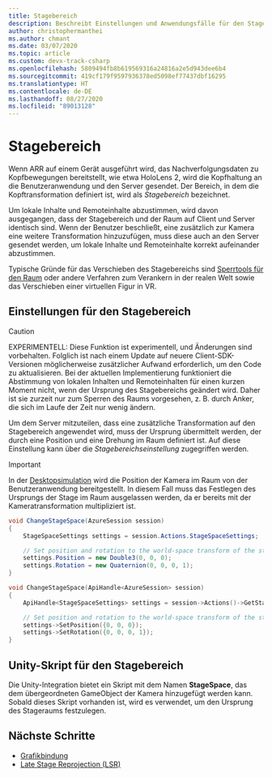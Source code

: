```yaml
---
title: Stagebereich
description: Beschreibt Einstellungen und Anwendungsfälle für den Stagebereich.
author: christophermanthei
ms.author: chmant
ms.date: 03/07/2020
ms.topic: article
ms.custom: devx-track-csharp
ms.openlocfilehash: 5809494fb8b619569316a24816a2e5d943dee6b4
ms.sourcegitcommit: 419cf179f9597936378ed5098ef77437dbf16295
ms.translationtype: HT
ms.contentlocale: de-DE
ms.lasthandoff: 08/27/2020
ms.locfileid: "89013128"
---
```

# <a name="stage-space"></a>Stagebereich

Wenn ARR auf einem Gerät ausgeführt wird, das Nachverfolgungsdaten zu Kopfbewegungen bereitstellt, wie etwa HoloLens 2, wird die Kopfhaltung an die Benutzeranwendung und den Server gesendet. Der Bereich, in dem die Kopftransformation definiert ist, wird als *Stagebereich* bezeichnet.

Um lokale Inhalte und Remoteinhalte abzustimmen, wird davon ausgegangen, dass der Stagebereich und der Raum auf Client und Server identisch sind. Wenn der Benutzer beschließt, eine zusätzlich zur Kamera eine weitere Transformation hinzuzufügen, muss diese auch an den Server gesendet werden, um lokale Inhalte und Remoteinhalte korrekt aufeinander abzustimmen.

Typische Gründe für das Verschieben des Stagebereichs sind [Sperrtools für den Raum](https://microsoft.github.io/MixedReality-WorldLockingTools-Unity/README.html) oder andere Verfahren zum Verankern in der realen Welt sowie das Verschieben einer virtuellen Figur in VR.

## <a name="stage-space-settings"></a>Einstellungen für den Stagebereich

> [!CAUTION]
> EXPERIMENTELL: Diese Funktion ist experimentell, und Änderungen sind vorbehalten. Folglich ist nach einem Update auf neuere Client-SDK-Versionen möglicherweise zusätzlicher Aufwand erforderlich, um den Code zu aktualisieren. Bei der aktuellen Implementierung funktioniert die Abstimmung von lokalen Inhalten und Remoteinhalten für einen kurzen Moment nicht, wenn der Ursprung des Stagebereichs geändert wird.
Daher ist sie zurzeit nur zum Sperren des Raums vorgesehen, z. B. durch Anker, die sich im Laufe der Zeit nur wenig ändern.

Um dem Server mitzuteilen, dass eine zusätzliche Transformation auf den Stagebereich angewendet wird, muss der Ursprung übermittelt werden, der durch eine Position und eine Drehung im Raum definiert ist. Auf diese Einstellung kann über die *Stagebereichseinstellung* zugegriffen werden.

> [!IMPORTANT]
> In der [Desktopsimulation](../../concepts/graphics-bindings.md) wird die Position der Kamera im Raum von der Benutzeranwendung bereitgestellt. In diesem Fall muss das Festlegen des Ursprungs der Stage im Raum ausgelassen werden, da er bereits mit der Kameratransformation multipliziert ist.

```cs
void ChangeStageSpace(AzureSession session)
{
    StageSpaceSettings settings = session.Actions.StageSpaceSettings;

    // Set position and rotation to the world-space transform of the stage space.
    settings.Position = new Double3(0, 0, 0);
    settings.Rotation = new Quaternion(0, 0, 0, 1);
}
```

```cpp
void ChangeStageSpace(ApiHandle<AzureSession> session)
{
    ApiHandle<StageSpaceSettings> settings = session->Actions()->GetStageSpaceSettings();

    // Set position and rotation to the world-space transform of the stage space.
    settings->SetPosition({0, 0, 0});
    settings->SetRotation({0, 0, 0, 1});
}
```

## <a name="unity-stage-space-script"></a>Unity-Skript für den Stagebereich

Die Unity-Integration bietet ein Skript mit dem Namen **StageSpace**, das dem übergeordneten GameObject der Kamera hinzugefügt werden kann. Sobald dieses Skript vorhanden ist, wird es verwendet, um den Ursprung des Stageraums festzulegen.

## <a name="next-steps"></a>Nächste Schritte

* [Grafikbindung](../../concepts/graphics-bindings.md)
* [Late Stage Reprojection (LSR)](late-stage-reprojection.md)
